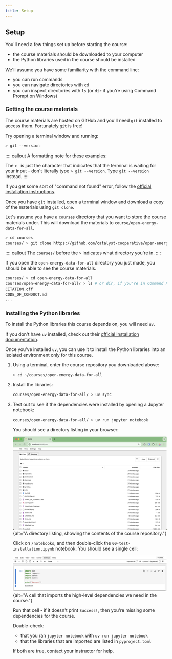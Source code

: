 ```yaml
---
title: Setup
---
```


## Setup

You'll need a few things set up before starting the course:

* the course materials should be downloaded to your computer
* the Python libraries used in the course should be installed

We'll assume you have some familiarity with the command line:

* you can run commands
* you can navigate directories with `cd`
* you can inspect directories with `ls` (or `dir` if you're using Command Prompt on Windows)


### Getting the course materials

The course materials are hosted on GitHub and you'll need `git` installed to access them.
Fortunately `git` is free!

Try opening a terminal window and running:

```bash
> git --version
```

:::: callout
A formatting note for these examples:

The `> ` is just the character that indicates that the terminal is waiting for your input - don't literally type `> git --version`. Type `git --version` instead.
::::

If you get some sort of "command not found" error,
follow the [official installation instructions](https://git-scm.com/book/en/v2/Getting-Started-Installing-Git).

Once you have `git` installed, open a terminal window and download a copy of the materials using `git clone`.

Let's assume you have a `courses` directory that you want to store the course materials under.
This will download the materials to `course/open-energy-data-for-all`.

```bash
> cd courses
courses/ > git clone https://github.com/catalyst-cooperative/open-energy-data-for-all.git
```

:::: callout
The `courses/` before the `>` indicates what directory you're in.
::::

If you open the `open-energy-data-for-all` directory you just made, you should be able to see the course materials.

```bash
courses/ > cd open-energy-data-for-all
courses/open-energy-data-for-all/ > ls # or dir, if you're in Command Prompt on Windows
CITATION.cff
CODE_OF_CONDUCT.md
...
```

### Installing the Python libraries

To install the Python libraries this course depends on, you will need `uv`.

If you don't have `uv` installed,
check out their [official installation documentation](https://docs.astral.sh/uv/getting-started/installation/).

Once you've installed `uv`, you can use it to install the Python libraries into an isolated environment only for this course.

1. Using a terminal, enter the course repository you downloaded above:
   ```bash
   > cd ~/courses/open-energy-data-for-all
   ```

2. Install the libraries:
   ```bash
   courses/open-energy-data-for-all/ > uv sync
   ```

3. Test out to see if the dependencies were installed by opening a Jupyter notebook:
   ```bash
   courses/open-energy-data-for-all/ > uv run jupyter notebook
   ```

   You should see a directory listing in your browser:

   ![A directory listing, showing the contents of the course repository.](./notebook-home.png){alt="A directory listing, showing the contents of the course repository."}

   Click on `/notebooks`, and then double-click the `00-test-installation.ipynb` notebook. You should see a single cell:

   ![A cell that imports the high-level dependencies we need in the course.](./test-notebook-success.png){alt="A cell that imports the high-level dependencies we need in the course."}

   Run that cell - if it doesn't print `Success!`, then you're missing some dependencies for the course.

   Double-check:

   * that you ran `jupyter notebook` with `uv run jupyter notebook`
   * that the libraries that are imported are listed in `pyproject.toml`

   If both are true, contact your instructor for help.
